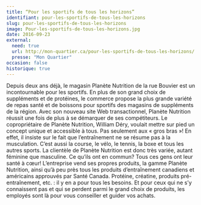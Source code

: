 ```yaml
---
title: “Pour les sportifs de tous les horizons”
identifiant: pour-les-sportifs-de-tous-les-horizons
slug: pour-les-sportifs-de-tous-les-horizons
image: Pour-les-sportifs-de-tous-les-horizons.jpg
date: 2016-09-23
external:
  need: true
  url: http://mon-quartier.ca/pour-les-sportifs-de-tous-les-horizons/
  presse: "Mon Quartier"
occasion: false
historique: true
---
```

Depuis deux ans déjà, le magasin Planète Nutrition de la rue Bouvier est un incontournable pour les sportifs. En plus de son grand choix de suppléments et de protéines, le commerce propose la plus grande variété de repas santé et de boissons pour sportifs des magasins de suppléments de la région. Avec son nouveau site Web transactionnel, Planète Nutrition réussit une fois de plus à se démarquer de ses compétiteurs. Le copropriétaire de Planète Nutrition, William Déry, voulait mettre sur pied un concept unique et accessible à tous. Pas seulement aux « gros bras »! En effet, il insiste sur le fait que l’entraînement ne se résume pas à la musculation. C’est aussi la course, le vélo, le tennis, la boxe et tous les autres sports. La clientèle de Planète Nutrition est donc très variée, autant féminine que masculine. Ce qu’ils ont en commun? Tous ces gens ont leur santé à cœur!
L’entreprise vend ses propres produits, la gamme Planète Nutrition, ainsi qu’à peu près tous les produits d’entraînement canadiens et américains approuvés par Santé Canada. Protéine, créatine, produits pré-entraînement, etc. : il y en a pour tous les besoins. Et pour ceux qui ne s’y connaissent pas et qui se perdent parmi le grand choix de produits, les employés sont là pour vous conseiller et guider vos achats.


